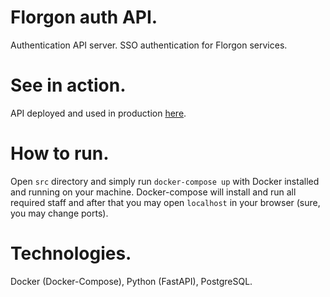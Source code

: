 # Florgon auth API.
Authentication API server. SSO authentication for Florgon services.
# See in action.
API deployed and used in production [here](api.florgon.space/auth).
# How to run.
Open `src` directory and simply run `docker-compose up` with Docker installed and running on your machine. Docker-compose will install and run all required staff and after that you may open `localhost` in your browser (sure, you may change ports).
# Technologies.
Docker (Docker-Compose), Python (FastAPI), PostgreSQL.
